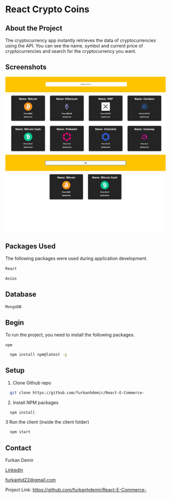 # React Crypto Coins

## About the Project

The cryptocurrency app instantly retrieves the data of cryptocurrencies using the API. You can see the name, symbol and current price of cryptocurrencies and search for the cryptocurrency you want.

## Screenshots

![01!](crypto-app/src/photos/1.png)
![02!](crypto-app/src/photos/2.png)


## Packages Used

The following packages were used during application development.

`React`

`Axios`

## Database

`MongoDB`

## Begin

To run the project, you need to install the following packages.

`npm`

```bash
  npm install npm@latest -g
```

## Setup

1. Clone Github repo

```bash
  git clone https://github.com/furkanhdemir/React-E-Commerce-
```

2. Install NPM packages

```bash
  npm install
```

3 Run the client (inside the client folder)

```bash
  npm start
```

## Contact

Furkan Demir

[LinkedIn](https://www.linkedin.com/in/furkan-demir-a22844194/)

[furkanhd22@gmail.com](mailto:furkanhd22@gmail.com)

Project Link: https://github.com/furkanhdemir/React-E-Commerce-
